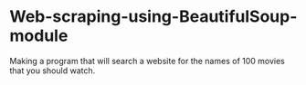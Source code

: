 # Web-scraping-using-BeautifulSoup-module
Making a program that will search a website for the names of 100 movies that you should watch.
